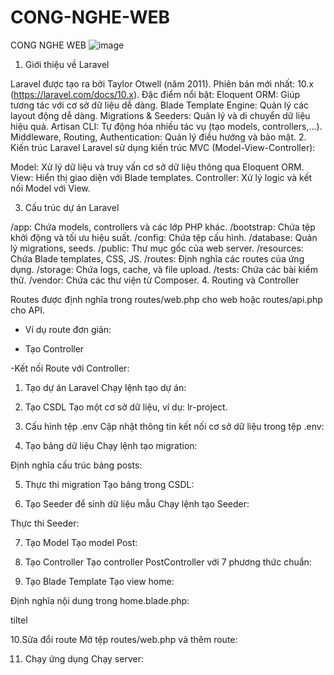 # CONG-NGHE-WEB
CONG NGHE WEB
![image](https://github.com/user-attachments/assets/0f28bf33-7faf-42a6-aff0-4fc88f80b0c4)
1. Giới thiệu về Laravel

Laravel được tạo ra bởi Taylor Otwell (năm 2011).
Phiên bản mới nhất: 10.x (https://laravel.com/docs/10.x).
Đặc điểm nổi bật:
Eloquent ORM: Giúp tương tác với cơ sở dữ liệu dễ dàng.
Blade Template Engine: Quản lý các layout động dễ dàng.
Migrations & Seeders: Quản lý và di chuyển dữ liệu hiệu quả.
Artisan CLI: Tự động hóa nhiều tác vụ (tạo models, controllers,...).
Middleware, Routing, Authentication: Quản lý điều hướng và bảo mật.
2. Kiến trúc Laravel
Laravel sử dụng kiến trúc MVC (Model-View-Controller):

Model: Xử lý dữ liệu và truy vấn cơ sở dữ liệu thông qua Eloquent ORM.
View: Hiển thị giao diện với Blade templates.
Controller: Xử lý logic và kết nối Model với View.

3. Cấu trúc dự án Laravel

/app: Chứa models, controllers và các lớp PHP khác.
/bootstrap: Chứa tệp khởi động và tối ưu hiệu suất.
/config: Chứa tệp cấu hình.
/database: Quản lý migrations, seeds.
/public: Thư mục gốc của web server.
/resources: Chứa Blade templates, CSS, JS.
/routes: Định nghĩa các routes của ứng dụng.
/storage: Chứa logs, cache, và file upload.
/tests: Chứa các bài kiểm thử.
/vendor: Chứa các thư viện từ Composer.
4. Routing và Controller

Routes được định nghĩa trong routes/web.php cho web hoặc routes/api.php cho API.
- Ví dụ route đơn giản:
<!-- Route::get('/example', function () {
    return 'Hello World';
}); -->
- Tạo Controller
<!-- php artisan make:controller ExampleController -->
-Kết nối Route với Controller:
<!-- Route::get('/example', [ExampleController::class, 'show']); -->



<!-- Hướng dẫn chi tiết quy trình tạo ứng dụng Laravel đơn giản: -->
1. Tạo dự án Laravel
Chạy lệnh tạo dự án:
<!-- BASH 
laravel new lr-project
 -->
2. Tạo CSDL
Tạo một cơ sở dữ liệu, ví dụ: lr-project.

3. Cấu hình tệp .env
Cập nhật thông tin kết nối cơ sở dữ liệu trong tệp .env:

<!-- DB_CONNECTION=mysql
DB_HOST=127.0.0.1
DB_PORT=3306
DB_DATABASE=lr-project
DB_USERNAME=your_username
DB_PASSWORD=your_password -->

4. Tạo bảng dữ liệu
Chạy lệnh tạo migration:

<!-- php artisan make:migration create_posts_table -->
Định nghĩa cấu trúc bảng posts:

<!-- Schema::create('posts', function (Blueprint $table) {
    $table->id();
    $table->string('title');
    $table->text('content');
    $table->timestamps();
}); -->
5. Thực thi migration
Tạo bảng trong CSDL:

<!-- bash
php artisan migrate -->
6. Tạo Seeder để sinh dữ liệu mẫu
Chạy lệnh tạo Seeder:

<!-- bash
php artisan make:seeder PostsTableSeeder -->
Thực thi Seeder:
<!-- bash
php artisan db:seed --class=PostsTableSeeder -->

7.  Tạo Model
Tạo model Post:
<!-- bash
php artisan make:model Post -->

8. Tạo Controller
Tạo controller PostController với 7 phương thức chuẩn:

<!-- bash
php artisan make:controller PostController --resource -->

9. Tạo Blade Template
Tạo view home:
<!-- bash
php artisan make:view home -->

Định nghĩa nội dung trong home.blade.php:
<!-- bash
@foreach($posts as $post)
    <p>{{ $post->content }}</p>
@endforeach -->tiltel


10.Sửa đổi route
Mở tệp routes/web.php và thêm route:

<!-- php
Route::get('/', [HomeController::class, 'index']);
Route::get('posts', [PostController::class, 'index']); -->
11. Chạy ứng dụng
Chạy server:
<!-- bash
php artisan serve -->

